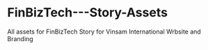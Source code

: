 # FinBizTech---Story-Assets
All assets for FinBizTech Story for Vinsam International  Wrbsite and Branding
